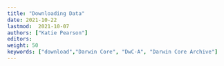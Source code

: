 ```yaml
---
title: "Downloading Data"
date: 2021-10-22
lastmod:  2021-10-07
authors: ["Katie Pearson"]
editors: 
weight: 50
keywords: ["download","Darwin Core", "DwC-A", "Darwin Core Archive"]
---
```

